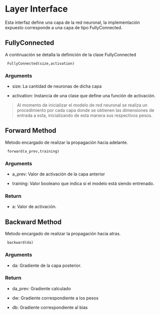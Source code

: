 # Layer Interface

Esta interfaz define una capa de la red neuronal, la implementación expuesto corresponde a una capa de tipo FullyConnected.

## FullyConnected

A continuación se detalla la definición de la clase FullyConnected

````
 FullyConnected(size,activation)
````

### Arguments

- size: La cantidad de neuronas de dicha capa

- activation: Instancia de una clase que define una función de activación.


> Al momento de inicializar el modelo de red neuronal se realiza un
procedimiento por cada capa donde se obtienen las dimensiones de entrada a esta, inicializando de 
>esta manera sus respectivos pesos.


## Forward Method

Metodo encargado de realizar la propagación hacia adelante.

````
 forward(a_prev,training)
````

### Arguments

- a_prev: Valor de activación de la capa anterior

- training: Valor booleano que indica si el modelo está siendo entrenado.

### Return

- a: Valor de activación.

## Backward Method

Metodo encargado de realizar la propagación hacia atras.

````
 backward(da)
````

### Arguments

- da: Gradiente de la capa posterior.

### Return

- da_prev: Gradiente calculado

- dw: Gradiente correspondiente a los pesos

- db: Gradiente correspondiente al bias


